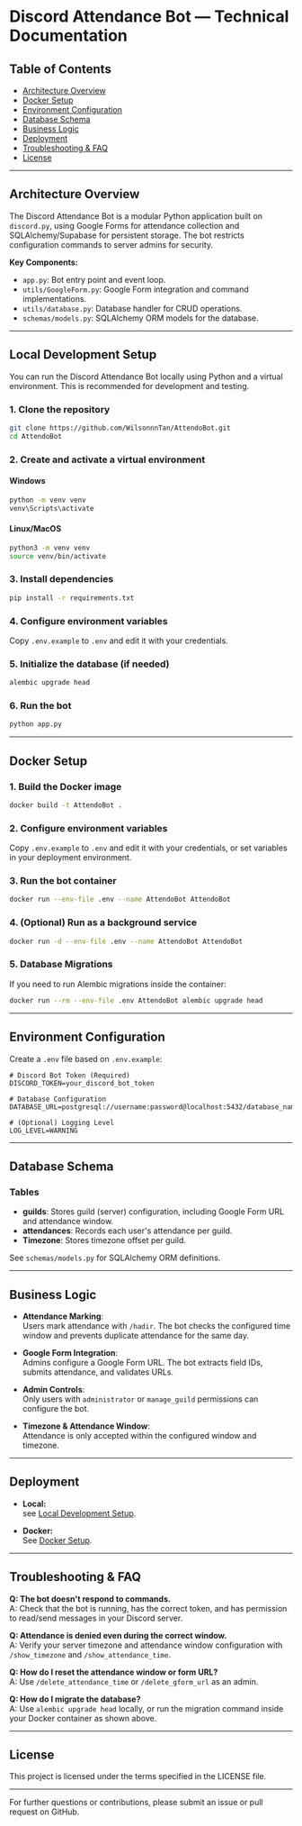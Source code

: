# Discord Attendance Bot — Technical Documentation

## Table of Contents
- [Architecture Overview](#architecture-overview)
- [Docker Setup](#docker-setup)
- [Environment Configuration](#environment-configuration)
- [Database Schema](#database-schema)
- [Business Logic](#business-logic)
- [Deployment](#deployment)
- [Troubleshooting & FAQ](#troubleshooting--faq)
- [License](#license)

---

## Architecture Overview

The Discord Attendance Bot is a modular Python application built on `discord.py`, using Google Forms for attendance collection and SQLAlchemy/Supabase for persistent storage. The bot restricts configuration commands to server admins for security.

**Key Components:**
- `app.py`: Bot entry point and event loop.
- `utils/GoogleForm.py`: Google Form integration and command implementations.
- `utils/database.py`: Database handler for CRUD operations.
- `schemas/models.py`: SQLAlchemy ORM models for the database.

---

## Local Development Setup

You can run the Discord Attendance Bot locally using Python and a virtual environment. This is recommended for development and testing.

### 1. Clone the repository
```bash
git clone https://github.com/WilsonnnTan/AttendoBot.git
cd AttendoBot
```

### 2. Create and activate a virtual environment
#### Windows
```bash
python -m venv venv
venv\Scripts\activate
```
#### Linux/MacOS
```bash
python3 -m venv venv
source venv/bin/activate
```

### 3. Install dependencies
```bash
pip install -r requirements.txt
```

### 4. Configure environment variables
Copy `.env.example` to `.env` and edit it with your credentials.

### 5. Initialize the database (if needed)
```bash
alembic upgrade head
```

### 6. Run the bot
```bash
python app.py
```

---

## Docker Setup

### 1. Build the Docker image
```bash
docker build -t AttendoBot .
```

### 2. Configure environment variables
Copy `.env.example` to `.env` and edit it with your credentials, or set variables in your deployment environment.

### 3. Run the bot container
```bash
docker run --env-file .env --name AttendoBot AttendoBot
```

### 4. (Optional) Run as a background service
```bash
docker run -d --env-file .env --name AttendoBot AttendoBot
```

### 5. Database Migrations
If you need to run Alembic migrations inside the container:
```bash
docker run --rm --env-file .env AttendoBot alembic upgrade head
```

---

## Environment Configuration

Create a `.env` file based on `.env.example`:

```env
# Discord Bot Token (Required)
DISCORD_TOKEN=your_discord_bot_token

# Database Configuration
DATABASE_URL=postgresql://username:password@localhost:5432/database_name

# (Optional) Logging Level
LOG_LEVEL=WARNING
```

---

## Database Schema

### Tables
- **guilds**: Stores guild (server) configuration, including Google Form URL and attendance window.
- **attendances**: Records each user's attendance per guild.
- **Timezone**: Stores timezone offset per guild.

See `schemas/models.py` for SQLAlchemy ORM definitions.

---

## Business Logic

- **Attendance Marking**:  
  Users mark attendance with `/hadir`. The bot checks the configured time window and prevents duplicate attendance for the same day.

- **Google Form Integration**:  
  Admins configure a Google Form URL. The bot extracts field IDs, submits attendance, and validates URLs.

- **Admin Controls**:  
  Only users with `administrator` or `manage_guild` permissions can configure the bot.

- **Timezone & Attendance Window**:  
  Attendance is only accepted within the configured window and timezone.

---

## Deployment

- **Local:**  
  see [Local Development Setup](#local-development-setup).

- **Docker:**  
  See [Docker Setup](#docker-setup).

---

## Troubleshooting & FAQ

**Q: The bot doesn't respond to commands.**  
A: Check that the bot is running, has the correct token, and has permission to read/send messages in your Discord server.

**Q: Attendance is denied even during the correct window.**  
A: Verify your server timezone and attendance window configuration with `/show_timezone` and `/show_attendance_time`.

**Q: How do I reset the attendance window or form URL?**  
A: Use `/delete_attendance_time` or `/delete_gform_url` as an admin.

**Q: How do I migrate the database?**  
A: Use `alembic upgrade head` locally, or run the migration command inside your Docker container as shown above.

---

## License

This project is licensed under the terms specified in the LICENSE file.

---

For further questions or contributions, please submit an issue or pull request on GitHub.

